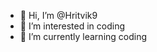 - 👋 Hi, I’m @Hritvik9
- 👀 I’m interested in coding
- 🌱 I’m currently learning coding

<!---
Hritvik9/Hritvik9 is a ✨ special ✨ repository because its `README.md` (this file) appears on your GitHub profile.
You can click the Preview link to take a look at your changes.
--->
